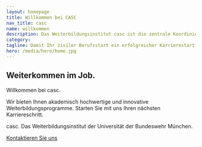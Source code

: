```yaml
---
layout: homepage
title: Willkommen bei CASC
nav_title: casc
name: willkommen
description: Das Weiterbildungsinstitut casc ist die zentrale Koordinierungs-, Betreuungs- und Beratungsstelle für die wissenschaftliche Weiterbildung der Universität der Bundeswehr München.
category: 
tagline: Damit Ihr ziviler Berufsstart ein erfolgreicher Karrierestart wird!
hero: /media/hero/home.jpg
---
```


<h2 class="title font-42 text-theme-color-2 mt-30 mb-20">Weiterkommen im Job.</h2>

<p class="mb-20 font-30">Willkommen bei casc.</p>

<p class="font-20">Wir bieten Ihnen akademisch hochwertige und innovative Weiterbildungsprogramme.
Starten Sie mit uns Ihren nächsten Karriereschritt.</p>

<p class="font-20"><span class="text-theme-color-2 font-20">casc.</span> Das Weiterbildungsinstitut der Universität der Bundeswehr München.</p>

<a class="btn btn-theme-color-2 btn-lg text-uppercase text-white font-26 mt-30" href="/kontakt.html">Kontaktieren Sie uns</a>


